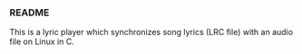 ### README

This is a lyric player which synchronizes song lyrics (LRC file) with an audio file on Linux in C.

